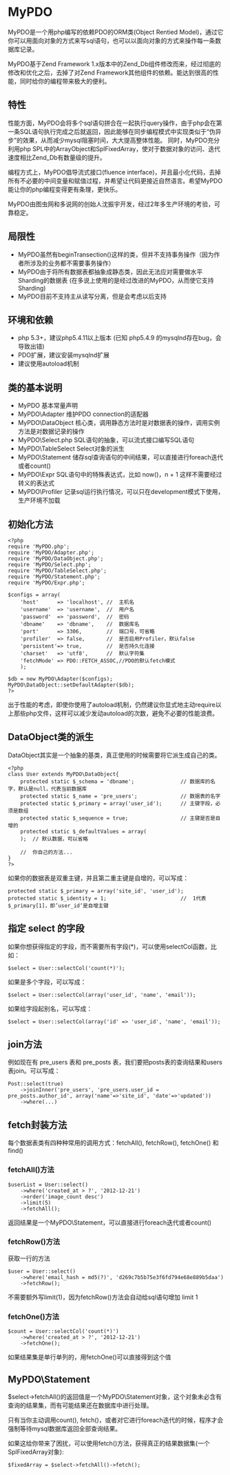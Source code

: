 MyPDO
=====
MyPDO是一个用php编写的依赖PDO的ORM类(Object Rentied Model)，通过它你可以用面向对象的方式来写sql语句，也可以以面向对象的方式来操作每一条数据库记录。

MyPDO基于Zend Framework 1.x版本中的Zend_Db组件修改而来，经过彻底的修改和优化之后，去掉了对Zend Framework其他组件的依赖。能达到很高的性能，同时给你的编程带来极大的便利。

## 特性

性能方面，MyPDO会将多个sql语句拼合在一起执行query操作，由于php会在第一条SQL语句执行完成之后就返回，因此能够在同步编程模式中实现类似于“伪异步”的效果，从而减少mysql阻塞时间，大大提高整体性能。
同时，MyPDO充分利用php SPL中的ArrayObject和SplFixedArray，使对于数据对象的访问、迭代速度相比Zend_Db有数量级的提升。

编程方式上，MyPDO倡导流式接口(fluence interface)，并且最小化代码，去掉所有不必要的中间变量和赋值过程，并希望让代码更接近自然语言。希望MyPDO能让你的php编程变得更有条理，更快乐。

MyPDO由图虫网和多说网的创始人沈振宇开发，经过2年多生产环境的考验，可靠稳定。

## 局限性
* MyPDO虽然有beginTransection()这样的类，但并不支持事务操作（因为作者所涉及的业务都不需要事务操作）
* MyPDO由于将所有数据表都抽象成静态类，因此无法应对需要做水平Sharding的数据表 (在多说上使用的是经过改进的MyPDO，从而使它支持Sharding)
* MyPDO目前不支持主从读写分离，但是会考虑以后支持

## 环境和依赖
* php 5.3+，建议php5.4.11以上版本 (已知 php5.4.9 的mysqlnd存在bug，会导致出错)
* PDO扩展，建议安装mysqlnd扩展
* 建议使用autoload机制

## 类的基本说明
* MyPDO 基本常量声明
* MyPDO\Adapter 维护PDO connection的适配器
* MyPDO\DataObject 核心类，调用静态方法时是对数据表的操作，调用实例方法是对数据记录的操作
* MyPDO\Select.php SQL语句的抽象，可以流式接口编写SQL语句
* MyPDO\TableSelect Select对象的派生
* MyPDO\Statement 储存sql查询语句的中间结果，可以直接进行foreach迭代或者count()
* MyPDO\Expr SQL语句中的特殊表达式，比如 now()，n + 1 这样不需要经过转义的表达式
* MyPDO\Profiler 记录sql运行执行情况，可以只在development模式下使用，生产环境不加载

## 初始化方法
    <?php 
    require 'MyPDO.php';
    require 'MyPDO/Adapter.php';
    require 'MyPDO/DataObject.php';
    require 'MyPDO/Select.php';
    require 'MyPDO/TableSelect.php';
    require 'MyPDO/Statement.php';
    require 'MyPDO/Expr.php';
    
    $configs = array(
        'host'		=> 'localhost',	//	主机名
        'username'	=> 'username',	//	用户名
        'password'	=> 'password',	//	密码
        'dbname'	=> 'dbname',	//	数据库名
        'port'		=> 3306,		//	端口号，可省略
        'profiler'	=> false,		//	是否启用Profiler，默认false
        'persistent'=> true,		//	是否持久化连接
        'charset'	=> 'utf8',		//	默认字符集
        'fetchMode'	=> PDO::FETCH_ASSOC,//PDO的默认fetch模式
        );
      
    $db = new MyPDO\Adapter($configs);
    MyPDO\DataObject::setDefaultAdapter($db);
    ?>
出于性能的考虑，即使你使用了autoload机制，仍然建议你显式地主动require以上那些php文件，这样可以减少发动autoload的次数，避免不必要的性能浪费。

## DataObject类的派生
DataObject其实是一个抽象的基类，真正使用的时候需要将它派生成自己的类。

    <?php 
    class User extends MyPDO\DataObject{
        protected static $_schema = 'dbname';				// 数据库的名字，默认是null，代表当前数据库
        protected static $_name = 'pre_users';				// 数据表的名字
        protected static $_primary = array('user_id');		// 主键字段，必须是数组
        protected static $_sequence = true;					// 主键是否是自增的
        protected static $_defaultValues = array(
        );	// 默认数据，可以省略
    
        //	你自己的方法...
    }
    ?>

如果你的数据表是双重主键，并且第二重主键是自增的，可以写成：

    protected static $_primary = array('site_id', 'user_id');
    protected static $_identity = 1;						//	1代表$_primary[1]，即’user_id‘是自增主键

## 指定 select 的字段
如果你想获得指定的字段，而不需要所有字段(*)，可以使用selectCol函数，比如：

    $select = User::selectCol('count(*)');

如果是多个字段，可以写成：

    $select = User::selectCol(array('user_id', 'name', 'email'));

如果给字段起别名，可以写成：

    $select = User::selectCol(array('id' => 'user_id', 'name', 'email'));

## join方法
例如现在有 pre_users 表和 pre_posts 表，我们要把posts表的查询结果和users表join。可以写成：

    Post::select(true)
    	->joinInner('pre_users', 'pre_users.user_id = pre_posts.author_id', array('name'=>'site_id', 'date'=>'updated'))
    	->where(...)

## fetch封装方法
每个数据表类有四种种常用的调用方式：fetchAll(), fetchRow(), fetchOne() 和 find()

### fetchAll()方法
    $userList = User::select()
        ->where('created_at > ?', '2012-12-21')
        ->order('image_count desc')
        ->limit(5)
        ->fetchAll();

返回结果是一个MyPDO\Statement，可以直接进行foreach迭代或者count()

### fetchRow()方法
获取一行的方法

    $user = User::select()
        ->where('email_hash = md5(?)', 'd269c7b5b75e3f6fd794e68e889b5daa')
        ->fetchRow();

不需要额外写limit(1)，因为fetchRow()方法会自动给sql语句增加 limit 1
	

### fetchOne()方法
    $count = User::selectCol('count(*)')
        ->where('created_at > ?', '2012-12-21')
        ->fetchOne();

如果结果集是单行单列的，用fetchOne()可以直接得到这个值

## MyPDO\Statement
$select->fetchAll()的返回值是一个MyPDO\Statement对象，这个对象未必含有查询的结果集，而有可能结果还在数据库中进行处理。

只有当你主动调用count(), fetch()，或者对它进行foreach迭代的时候，程序才会强制等待mysql数据库返回全部查询结果。

如果这给你带来了困扰，可以使用fetch()方法，获得真正的结果数据集(一个SplFixedArray对象):

    $fixedArray = $select->fetchAll()->fetch();
